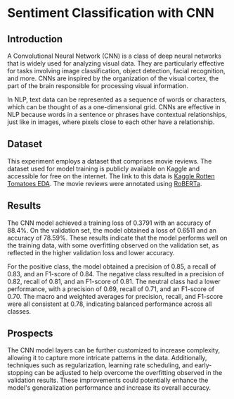 # Sentiment Classification with CNN

## Introduction

A Convolutional Neural Network (CNN) is a class of deep neural networks that is widely used for analyzing visual data. They are particularly effective for tasks involving image classification, object detection, facial recognition, and more. CNNs are inspired by the organization of the visual cortex, the part of the brain responsible for processing visual information.

In NLP, text data can be represented as a sequence of words or characters, which can be thought of as a one-dimensional grid. CNNs are effective in NLP because words in a sentence or phrases have contextual relationships, just like in images, where pixels close to each other have a relationship.

## Dataset

This experiment employs a dataset that comprises movie reviews. The dataset used for model training is publicly available on Kaggle and accessible for free on the internet. The link to this data is [Kaggle Rotten Tomatoes EDA](https://www.kaggle.com/code/stefanoleone992/rotten-tomatoes-eda). The movie reviews were annotated using [RoBERTa](https://github.com/bitacode/Labeling-Dataset-For-Sentiment-Analysis.git).

## Results

The CNN model achieved a training loss of 0.3791 with an accuracy of 88.4%. On the validation set, the model obtained a loss of 0.6511 and an accuracy of 78.59%. These results indicate that the model performs well on the training data, with some overfitting observed on the validation set, as reflected in the higher validation loss and lower accuracy.

For the positive class, the model obtained a precision of 0.85, a recall of 0.83, and an F1-score of 0.84. The negative class resulted in a precision of 0.82, recall of 0.81, and an F1-score of 0.81. The neutral class had a lower performance, with a precision of 0.69, recall of 0.71, and an F1-score of 0.70. The macro and weighted averages for precision, recall, and F1-score were all consistent at 0.78, indicating balanced performance across all classes.

## Prospects
The CNN model layers can be further customized to increase complexity, allowing it to capture more intricate patterns in the data. Additionally, techniques such as regularization, learning rate scheduling, and early-stopping can be adjusted to help overcome the overfitting observed in the validation results. These improvements could potentially enhance the model's generalization performance and increase its overall accuracy.


